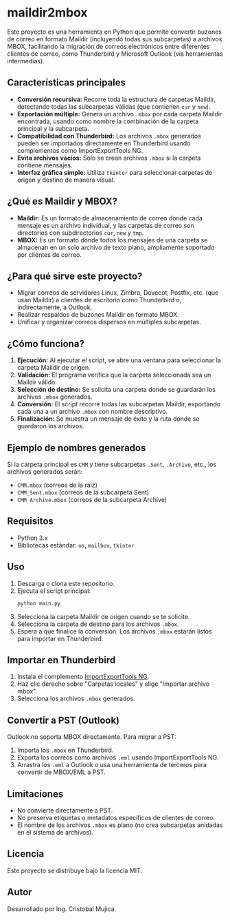 # maildir2mbox

Este proyecto es una herramienta en Python que permite convertir buzones de correo en formato Maildir (incluyendo todas sus subcarpetas) a archivos MBOX, facilitando la migración de correos electrónicos entre diferentes clientes de correo, como Thunderbird y Microsoft Outlook (vía herramientas intermedias).

## Características principales

- **Conversión recursiva:** Recorre toda la estructura de carpetas Maildir, detectando todas las subcarpetas válidas (que contienen `cur` y `new`).
- **Exportación múltiple:** Genera un archivo `.mbox` por cada carpeta Maildir encontrada, usando como nombre la combinación de la carpeta principal y la subcarpeta.
- **Compatibilidad con Thunderbird:** Los archivos `.mbox` generados pueden ser importados directamente en Thunderbird usando complementos como ImportExportTools NG.
- **Evita archivos vacíos:** Solo se crean archivos `.mbox` si la carpeta contiene mensajes.
- **Interfaz gráfica simple:** Utiliza `tkinter` para seleccionar carpetas de origen y destino de manera visual.

## ¿Qué es Maildir y MBOX?

- **Maildir:** Es un formato de almacenamiento de correo donde cada mensaje es un archivo individual, y las carpetas de correo son directorios con subdirectorios `cur`, `new` y `tmp`.
- **MBOX:** Es un formato donde todos los mensajes de una carpeta se almacenan en un solo archivo de texto plano, ampliamente soportado por clientes de correo.

## ¿Para qué sirve este proyecto?

- Migrar correos de servidores Linux, Zimbra, Dovecot, Postfix, etc. (que usan Maildir) a clientes de escritorio como Thunderbird o, indirectamente, a Outlook.
- Realizar respaldos de buzones Maildir en formato MBOX.
- Unificar y organizar correos dispersos en múltiples subcarpetas.

## ¿Cómo funciona?

1. **Ejecución:** Al ejecutar el script, se abre una ventana para seleccionar la carpeta Maildir de origen.
2. **Validación:** El programa verifica que la carpeta seleccionada sea un Maildir válido.
3. **Selección de destino:** Se solicita una carpeta donde se guardarán los archivos `.mbox` generados.
4. **Conversión:** El script recorre todas las subcarpetas Maildir, exportando cada una a un archivo `.mbox` con nombre descriptivo.
5. **Finalización:** Se muestra un mensaje de éxito y la ruta donde se guardaron los archivos.

## Ejemplo de nombres generados

Si la carpeta principal es `CMM` y tiene subcarpetas `.Sent`, `.Archive`, etc., los archivos generados serán:

- `CMM.mbox` (correos de la raíz)
- `CMM_Sent.mbox` (correos de la subcarpeta Sent)
- `CMM_Archive.mbox` (correos de la subcarpeta Archive)

## Requisitos

- Python 3.x
- Bibliotecas estándar: `os`, `mailbox`, `tkinter`

## Uso

1. Descarga o clona este repositorio.
2. Ejecuta el script principal:
   ```bash
   python main.py
   ```
3. Selecciona la carpeta Maildir de origen cuando se te solicite.
4. Selecciona la carpeta de destino para los archivos `.mbox`.
5. Espera a que finalice la conversión. Los archivos `.mbox` estarán listos para importar en Thunderbird.

## Importar en Thunderbird

1. Instala el complemento [ImportExportTools NG](https://addons.thunderbird.net/es/thunderbird/addon/importexporttools-ng/).
2. Haz clic derecho sobre "Carpetas locales" y elige "Importar archivo mbox".
3. Selecciona los archivos `.mbox` generados.

## Convertir a PST (Outlook)

Outlook no soporta MBOX directamente. Para migrar a PST:

1. Importa los `.mbox` en Thunderbird.
2. Exporta los correos como archivos `.eml` usando ImportExportTools NG.
3. Arrastra los `.eml` a Outlook o usa una herramienta de terceros para convertir de MBOX/EML a PST.

## Limitaciones

- No convierte directamente a PST.
- No preserva etiquetas o metadatos específicos de clientes de correo.
- El nombre de los archivos `.mbox` es plano (no crea subcarpetas anidadas en el sistema de archivos).

## Licencia

Este proyecto se distribuye bajo la licencia MIT.

## Autor

Desarrollado por Ing. Cristobal Mujica.
